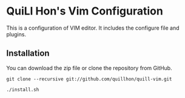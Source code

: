 # QuiLl Hon's Vim Configuration

This is a configuration of VIM editor. It includes the configure file and plugins.

## Installation
    
You can download the zip file or clone the repository from GitHub.

    git clone --recursive git://github.com/quillhon/quill-vim.git
    
    ./install.sh
